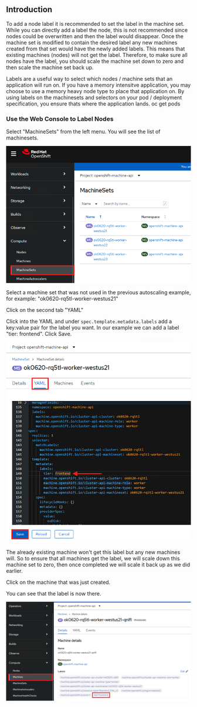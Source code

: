 ## Introduction

To add a node label it is recommended to set the label in the machine set. While you can directly add a label the node, this is not recommended since nodes could be overwritten and then the label would disappear.  Once the machine set is modified to contain the desired label any new machines created from that set would have the newly added labels.  This means that existing machines (nodes) will not get the label.  Therefore, to make sure all nodes have the label, you should scale the machine set down to zero and then scale the machine set back up.

Labels are a useful way to select which nodes / machine sets that an application will run on. If you have a memory intensitve application, you may choose to use a memory heavy node type to place that application on. By using labels on the machinesets and selectors on your pod / deployment specification, you ensure thats where the application lands.
oc get pods

### Use the Web Console to Label Nodes

Select "MachineSets" from the left menu.  You will see the list of machinesets.

![webconsollemachineset](../assets/images/43-machinesets.png)

Select a machine set that was not used in the previous autoscaling example, for example: "ok0620-rq5tl-worker-westus21"

Click on the second tab "YAML"

Click into the YAML and under `spec.template.metadata.labels` add a key:value pair for the label you want.  In our example we can add a label "tier: frontend". Click Save.

![webconsollemachineset](../assets/images/44-edit-machinesets.png)

The already existing machine won't get this label but any new machines will.  So to ensure that all machines get the label, we will scale down this machine set to zero, then once completed we will scale it back up as we did earlier.

Click on the machine that was just created.

You can see that the label is now there.

![checklabel](../assets/images/45-machine-label.png)
